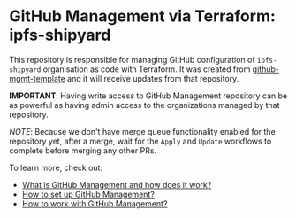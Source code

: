 # GitHub Management via Terraform: ipfs-shipyard

This repository is responsible for managing GitHub configuration of `ipfs-shipyard` organisation as code with Terraform. It was created from [github-mgmt-template](https://github.com/protocol/github-mgmt-template) and it will receive updates from that repository.

**IMPORTANT**: Having write access to GitHub Management repository can be as powerful as having admin access to the organizations managed by that repository.

*NOTE*: Because we don't have merge queue functionality enabled for the repository yet, after a merge, wait for the `Apply` and `Update` workflows to complete before merging any other PRs.

To learn more, check out:
- [What is GitHub Management and how does it work?](docs/ABOUT.md)
- [How to set up GitHub Management?](docs/SETUP.md)
- [How to work with GitHub Management?](docs/HOWTOS.md)


